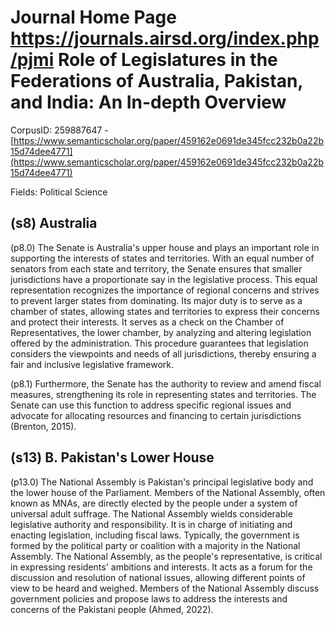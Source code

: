 # Journal Home Page https://journals.airsd.org/index.php/pjmi Role of Legislatures in the Federations of Australia, Pakistan, and India: An In-depth Overview

CorpusID: 259887647 - [https://www.semanticscholar.org/paper/459162e0691de345fcc232b0a22b15d74dee4771](https://www.semanticscholar.org/paper/459162e0691de345fcc232b0a22b15d74dee4771)

Fields: Political Science

## (s8) Australia
(p8.0) The Senate is Australia's upper house and plays an important role in supporting the interests of states and territories. With an equal number of senators from each state and territory, the Senate ensures that smaller jurisdictions have a proportionate say in the legislative process. This equal representation recognizes the importance of regional concerns and strives to prevent larger states from dominating. Its major duty is to serve as a chamber of states, allowing states and territories to express their concerns and protect their interests. It serves as a check on the Chamber of Representatives, the lower chamber, by analyzing and altering legislation offered by the administration. This procedure guarantees that legislation considers the viewpoints and needs of all jurisdictions, thereby ensuring a fair and inclusive legislative framework.

(p8.1) Furthermore, the Senate has the authority to review and amend fiscal measures, strengthening its role in representing states and territories. The Senate can use this function to address specific regional issues and advocate for allocating resources and financing to certain jurisdictions (Brenton, 2015).
## (s13) B. Pakistan's Lower House
(p13.0) The National Assembly is Pakistan's principal legislative body and the lower house of the Parliament. Members of the National Assembly, often known as MNAs, are directly elected by the people under a system of universal adult suffrage. The National Assembly wields considerable legislative authority and responsibility. It is in charge of initiating and enacting legislation, including fiscal laws. Typically, the government is formed by the political party or coalition with a majority in the National Assembly. The National Assembly, as the people's representative, is critical in expressing residents' ambitions and interests. It acts as a forum for the discussion and resolution of national issues, allowing different points of view to be heard and weighed. Members of the National Assembly discuss government policies and propose laws to address the interests and concerns of the Pakistani people (Ahmed, 2022).

